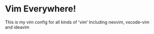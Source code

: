 # Vim Everywhere!

This is my vim config for all kinds of 'vim'
Including neovim, vscode-vim and ideavim
